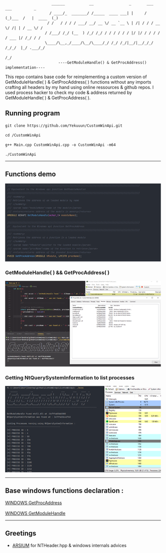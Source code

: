 ```

                     ______           __                _       ___       ___          _ 
                    / ____/_  _______/ /_____  ____ ___| |     / (_)___  /   |  ____  (_)
                   / /   / / / / ___/ __/ __ \/ __ `__ \ | /| / / / __ \/ /| | / __ \/ / 
                  / /___/ /_/ (__  ) /_/ /_/ / / / / / / |/ |/ / / / / / ___ |/ /_/ / /  
                  \____/\__,_/____/\__/\____/_/ /_/ /_/|__/|__/_/_/ /_/_/  |_/ .___/_/   
                                                                            /_/          
                        ----GetModuleHandle() & GetProcAddress() implementation----
```

This repo contains base code for reimplementing a custom version of GetModuleHandle( ) & GetProcAddress( ) functions without any imports crafting all headers by my hand using online ressources & github repos.
I used process hacker to check my code & address returned by GetModuleHandle( ) & GetProcAddress( ).

## Running program 

`git clone https://github.com/Yekuuun/CustomWinApi.git`

`cd /CustomWinApi`

`g++ Main.cpp CustomWinApi.cpp -o CustomWinApi -m64`

`./CustomWinApi`

---

## Functions demo
<img src="https://github.com/Yekuuun/CustomWinApi/blob/main/assets/Functions.png"></img>

### GetModuleHandle( ) && GetProcAddress( )

<img src="https://github.com/Yekuuun/CustomWinApi/blob/main/assets/GetModuleHandle.png"></img>

### Getting NtQuerySystemInformation to list processes 

<img src="https://github.com/Yekuuun/CustomWinApi/blob/main/assets/ListProcess.png"></img>

---

## Base windows functions declaration :

[WINDOWS GetProcAddress](https://learn.microsoft.com/en-us/windows/win32/api/libloaderapi/nf-libloaderapi-getprocaddress) <br> <br>
[WINDOWS GetModuleHandle](https://learn.microsoft.com/en-us/windows/win32/api/libloaderapi/nf-libloaderapi-getmodulehandlew)

---

## Greetings

- [ARSIUM](https://github.com/arsium) for NTHeader.hpp & windows internals advices
